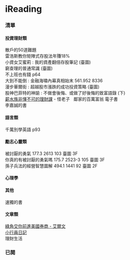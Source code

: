 # iReading

### 清單

#### 投資理財類
散戶的50道難題  
雷浩斯教你矩陣式存股法年賺18%  
小資女艾蜜莉 : 我的資產翻倍存股筆記 (臺圖)  
窮查理的普通常識 (臺圖)  
不上班也有錢 p64  
大到不能倒 : 金融海嘯內幕真相始末 561.952 8336  
漫步華爾街 : 超越股市漲跌的成功投資策略 (臺圖)  
股神巴菲特的神諭 : 不做會後悔、或做了好後悔的致富語錄 (下)  
[薪水族非懂不可的理財課](http://www.books.com.tw/products/0010633063) - 怪老子   
鄰家的百萬富翁 電子書  
李嘉誠的書  

#### 語言類
千萬別學英語 p93  

#### 勵志心靈類
被討厭的勇氣	177.3 2613 103 臺圖 3F  
你真的有被討厭的勇氣嗎	175.7 2523-3 105 臺圖 3F  
孫子兵法的經營智慧圖解	494.1 1441 92	臺圖 2F  

#### 心理學

#### 其他
速獨的書  

#### 文章類
[綠角交你前進美國券商 - 艾爾文]( http://blog.17rich.com/%E7%B6%A0%E8%A7%92%E6%95%99%E4%BD%A0%E5%89%8D%E9%80%B2%E7%BE%8E%E5%9C%8B%E5%88%B8%E5%95%86%E5%BF%83%E5%BE%97%E6%95%B4%E7%90%86.html)  
[小行員日記](小行員日記.md)  
理財生活

### 已閱
